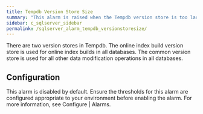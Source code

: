 ```yaml
---
title: Tempdb Version Store Size
summary: "This alarm is raised when the Tempdb version store is too large for your environment."
sidebar: c_sqlserver_sidebar
permalink: /sqlserver_alarm_tempdb_versionstoresize/
---
```






There are two version stores in Tempdb. The online index build version store is used for online index builds in all databases. The common version store is used for all other data modification operations in all databases.

## Configuration

This alarm is disabled by default. Ensure the thresholds for this alarm are configured appropriate to your environment before enabling the alarm. For more information, see Configure \| Alarms.
